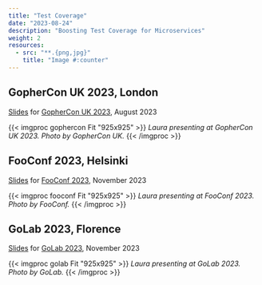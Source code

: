 ```yaml
---
title: "Test Coverage"
date: "2023-08-24"
description: "Boosting Test Coverage for Microservices"
weight: 2
resources:
  - src: "**.{png,jpg}"
    title: "Image #:counter"
---
```


## GopherCon UK 2023, London

[Slides](/pdf/gophercon-uk.pdf) for [GopherCon UK 2023](https://www.gophercon.co.uk/), August 2023

{{< imgproc gophercon Fit "925x925" >}}
<em>Laura presenting at GopherCon UK 2023. Photo by GopherCon UK.
</em>
{{< /imgproc >}}

## FooConf 2023, Helsinki

[Slides](/pdf/fooconf-fi.pdf) for [FooConf 2023](https://www.fooconf.fi/), November 2023

{{< imgproc fooconf Fit "925x925" >}}
<em>Laura presenting at FooConf 2023. Photo by FooConf.
</em>
{{< /imgproc >}}

## GoLab 2023, Florence

[Slides](/pdf/golab-2023.pdf) for [GoLab 2023](https://golab.io/), November 2023

{{< imgproc golab Fit "925x925" >}}
<em>Laura presenting at GoLab 2023. Photo by GoLab.
</em>
{{< /imgproc >}}
